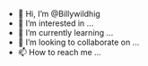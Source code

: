 - 👋 Hi, I’m @Billywildhig
- 👀 I’m interested in ...
- 🌱 I’m currently learning ...
- 💞️ I’m looking to collaborate on ...
- 📫 How to reach me ...

<!---
Billywildhig/Billywildhig is a ✨ special ✨ repository because its `README.md` (this file) appears on your GitHub profile.
You can click the Preview link to take a look at your changes.
--->
